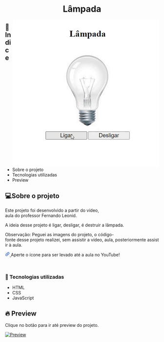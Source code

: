 <h1  align="center" >Lâmpada</h1>

<img align="right" src="lampada.gif" alt="Gif lâmpada">

<h2>📕 Indice</h2>

<ul>
  <li>Sobre o projeto</li>
  <li>Tecnologias utilizadas</li>
  <li>Preview</li>
</ul>

<h2>💻Sobre o projeto</h2>

Este projeto foi desenvolvido a partir do vídeo, aula do professor Fernando Leonid.

A ideia desse projeto é ligar, desligar, é destruir a lâmpada.

Observação: Peguei as imagens do projeto, o código-fonte desse projeto realizei, sem assistir a vídeo, aula, posteriormente assistir à aula.


<a href="https://www.youtube.com/watch?v=4r0zOW9Zn-Y&list=PLDgemkIT111AzoS1rB61sgMJbsEA4pyD2&index=2">
  <img src="icone_link.png" width="3%" alt="Icone de Link">
</a>
Aperte o ícone para ser levado até a aula no YouTube!


&nbsp;&nbsp;&nbsp; 


<h3>🚀 Tecnologias utilizadas</h3>

<ul>
  <li>HTML</li>
  <li>CSS</li>
  <li>JavaScript</li>
</ul>

<h2>🔥 Preview </h2>

Clique no botão para ir até preview do projeto.


[![Preview](https://vercel.com/button)](https://samuelgoulart.github.io/Projetos-com-JavaScript/Lampada/index.html)


